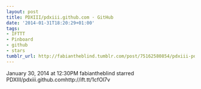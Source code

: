 ```yaml
---
layout: post
title: PDXIII/pdxiii.github.com · GitHub
date: '2014-01-31T18:20:29+01:00'
tags:
- IFTTT
- Pinboard
- github
- stars
tumblr_url: http://fabiantheblind.tumblr.com/post/75162580854/pdxiii-pdxiii-github-com-github
---
```

January 30, 2014 at 12:30PM
fabiantheblind starred PDXIII/pdxiii.github.comhttp://ift.tt/1cfOl7v

